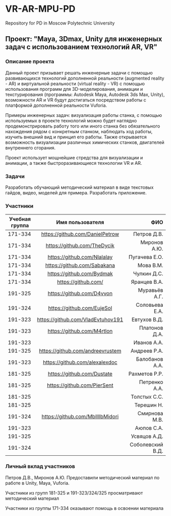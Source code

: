 # VR-AR-MPU-PD
Repository for PD in Moscow Polytechnic University

## Проект: "Maya, 3Dmax, Unity для инженерных задач с использованием технологий AR, VR"

### Описание проекта

Данный проект призывает решать инженерные задачи с помощью развивающихся технологий дополненной реальности (augmented reality - AR) и виртуальной реальности (virtual reality - VR) с помощью использования программ для 3D-моделирования, анимации и текстурирования (программы: Autodesk Maya, Autodesk 3ds Max, Unity), возможности AR и VR будут достигаться посредством работы с платформой дополненной реальности Vuforia.

Примеры инженерных задач: визуализация работы станка, с помощью используемых в проекте технологий можно будет наглядно продемонстрировать работу того или иного станка без обязательного нахождения рядом с конкретным станком, наблюдать ход работы, изучить внешний вид и принцип его работы. 
Также открывается возможность визуализации различных химических станков, двигателей внутреннего сгорания.

Проект использует мощнейшие стредства для визуализации и анимации, а также быстроразивающиеся технологии VR и AR.

### Задачи
    
Разработать обучающий методический материал в виде текстовых гайдов, видео, моделей для примера. Разработать приложение.

### Участники
|Учебная группа|Имя пользователя|ФИО|
| ------------- |:------------------:| -----:|
|171-334|https://github.com/DanielPetrow|Петров Д.В.|
|171-334|https://github.com/TheDycik|Миронов А.Ю.|
|171-334|https://github.com/Nlalalay|Пугачева Е.О.|
|171-334|https://github.com/Sabakana|Мова В.М.|
|171-334|https://github.com/Bydmak|Чулкин Д.С.|
|171-334|https://github.com/|Яранцев В.А.|
|191-325|https://github.com/D4vvon|Муравьёв А.Г.|
|191-324|https://github.com/EujeSol|Соловьева Е.А.|
|191-323|https://github.com/VladEvtuhov191|Евтухов В.Д.|
|191-323|https://github.com/M4rtlon|Платонов Д.А.|
|191-323||Иванов А.А.|
|191-325|https://github.com/andreevrustem|Андреев Р.А.|
|191-323|https://github.com/alexalexdoc|Балобанов А.А.|
|181-325|https://github.com/Dustate|Рахметов Р.Р.|
|181-325|https://github.com/PierSent|Петренко А.А.|
|181-325||Толстых С.С.|
|181-325||Терешин Н.|
|191-324|https://github.com/MbllllbMidori|Смирнова М.В.|
|191-323||Аюпов С.А.|
|191-325||Усвяцов А.Д.|
|191-324||Соболевский В.Д.|


### Личный вклад участников
Петров Д.В., Миронов А.Ю. 
Предоставили методический материал по работе в Unity, Maya, Vuforia. 

Участники из групп 181-325 и 191-323/324/325 просматривают методический материал

Участники из группы 171-334 оказывают помощь в освоении материала
